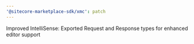 ```yaml
---
'@sitecore-marketplace-sdk/xmc': patch
---
```


Improved IntelliSense: Exported Request and Response types for enhanced editor support
